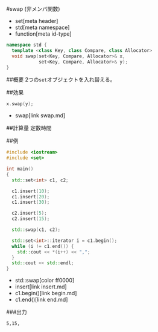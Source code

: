 #swap (非メンバ関数)
* set[meta header]
* std[meta namespace]
* function[meta id-type]

```cpp
namespace std {
  template <class Key, class Compare, class Allocator>
  void swap(set<Key, Compare, Allocator>& x,
            set<Key, Compare, Allocator>& y);
}
```

##概要
2つの`set`オブジェクトを入れ替える。


##効果
```cpp
x.swap(y);
```
* swap[link swap.md]

##計算量
定数時間


##例
```cpp
#include <iostream>
#include <set>

int main()
{
  std::set<int> c1, c2;

  c1.insert(10);
  c1.insert(20);
  c1.insert(30);

  c2.insert(5);
  c2.insert(15);

  std::swap(c1, c2);

  std::set<int>::iterator i = c1.begin();
  while (i != c1.end()) {
    std::cout << *(i++) << ",";
  }
  std::cout << std::endl;
}
```
* std::swap[color ff0000]
* insert[link insert.md]
* c1.begin()[link begin.md]
* c1.end()[link end.md]

###出力
```
5,15,
```
